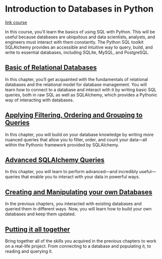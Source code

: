 # Introduction to Databases in Python

[link course](https://app.datacamp.com/learn/courses/introduction-to-relational-databases-in-python)

In this course, you'll learn the basics of using SQL with Python. This will be useful because databases are ubiquitous and data scientists, analysts, and engineers must interact with them constantly. The Python SQL toolkit SQLAlchemy provides an accessible and intuitive way to query, build, and write to essential databases, including SQLite, MySQL, and PostgreSQL. 


## [Basic of Relational Databases](./01_basic_of_relational_databases/)

In this chapter, you’ll get acquainted with the fundamentals of relational databases and the relational model for database management. You will learn how to connect to a database and interact with it by writing basic SQL queries, both in raw SQL as well as SQLAlchemy, which provides a Pythonic way of interacting with databases.  

## [Applying Filtering, Ordering and Grouping to Queries](./02_applying_filtering_ordering_and_grouping_to_queries/)

In this chapter, you will build on your database knowledge by writing more nuanced queries that allow you to filter, order, and count your data—all within the Pythonic framework provided by SQLAlchemy. 

## [Advanced SQLAlchemy Queries](./03_advanced_sqlalchemy_queries/)

In this chapter, you will learn to perform advanced—and incredibly useful—queries that enable you to interact with your data in powerful ways. 

## [Creating and Manipulating your own Databases](./04_creating_and_manipulating_your_own_databases/)

In the previous chapters, you interacted with existing databases and queried them in different ways. Now, you will learn how to build your own databases and keep them updated.


## [Putting it all together](./05_putting_it_all_together/)

Bring together all of the skills you acquired in the previous chapters to work on a real-life project. From connecting to a database and populating it, to reading and querying it.